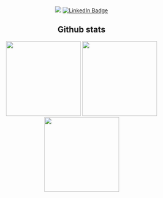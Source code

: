 <div align="center">

<!-- <img alt="Hi, I'm Quemia" src="./assets/cover.png" /> -->


&nbsp;

<span>

<a href="mailto:quemiac@gmail.com"><img src="https://img.shields.io/badge/Gmail-D14836?style=for-the-badge&logo=gmail&logoColor=white" /></a>
[![LinkedIn Badge](https://img.shields.io/badge/LinkedIn-0077B5?style=for-the-badge&logo=linkedin&logoColor=white)](https://www.linkedin.com/in/quemia-caroline-alves-de-oliveira-635042209/)
</span>

<h2>Github stats</h2>

<div>
  <img height="195px" src="https://github-readme-stats.vercel.app/api?username=quemia&show_icons=true&theme=radical&count_private=true"/>
  <img height="195px" src="https://github-readme-stats.vercel.app/api/top-langs/?username=quemia&layout=compact&theme=radical">
  <img height="195px" src=" https://github-readme-stats.vercel.app/api/top-langs/?username=myusername&hide=javascript,css,scss,html&theme=radical">

 
</div>

</div>
